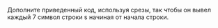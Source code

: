 Дополните приведенный код, используя срезы, так чтобы он вывел каждый 7 символ строки s начиная от начала строки.
